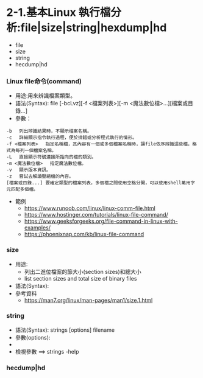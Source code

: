 # 2-1.基本Linux 執行檔分析:file|size|string|hexdump|hd
- file
- size
- string
- hecdump|hd

### Linux file命令(command)
- 用途:用來辨識檔案類型。
- 語法(Syntax): file [-bcLvz][-f <檔案列表>][-m <魔法數位檔>...][檔案或目錄...]
- 參數：
```
-b 　列出辨識結果時，不顯示檔案名稱。
-c 　詳細顯示指令執行過程，便於排錯或分析程式執行的情形。
-f <檔案列表> 　指定名稱檔，其內容有一個或多個檔案名稱時，讓file依序辨識這些檔，格式為每列一個檔案名稱。
-L 　直接顯示符號連接所指向的檔的類別。
-m <魔法數位檔> 　指定魔法數位檔。
-v 　顯示版本資訊。
-z 　嘗試去解讀壓縮檔的內容。
[檔案或目錄...] 要確定類型的檔案列表，多個檔之間使用空格分開，可以使用shell萬用字元匹配多個檔。
```
- 範例
  - https://www.runoob.com/linux/linux-comm-file.html
  - https://www.hostinger.com/tutorials/linux-file-command/
  - https://www.geeksforgeeks.org/file-command-in-linux-with-examples/
  - https://phoenixnap.com/kb/linux-file-command
### size
- 用途:
  - 列出二進位檔案的節大小(section sizes)和總大小
  - list section sizes and total size of binary files
- 語法(Syntax):
- 參考資料
  - https://man7.org/linux/man-pages/man1/size.1.html

### string
- 語法(Syntax): strings [options] filename
- 參數(options):
- 
- 檢視參數 ==> strings -help  

### hecdump|hd
